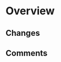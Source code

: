# Overview

## Changes

<!-- 
Provide bullet point details.
Include "- fixes <#issue_number>" to link to an outstanding issue.
-->

## Comments

<!-- 
Provide additional information as needed.
Delete header if it isn't used.
-->